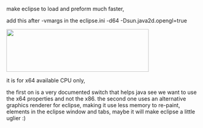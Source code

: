 make eclipse to load and preform much faster,

add this after -vmargs in the eclipse.ini
-d64
-Dsun.java2d.opengl=true

<a href="https://icompile.eladkarako.com/_uploads/2012/02/2012-02-02_232409.jpg"><img src="https://icompile.eladkarako.com/_uploads/2012/02/2012-02-02_232409.jpg" alt="" title="2012-02-02_232409" width="371" height="112" class="alignnone size-full wp-image-472" /></a>

it is for x64 available CPU only,

the first on is a very documented switch that helps java see we want to use the x64 properties
and not the x86.
the second one uses an alternative graphics renderer for eclipse, making it use less memory to re-paint, elements in the eclipse window and tabs, maybe it will make eclipse a little uglier :)  